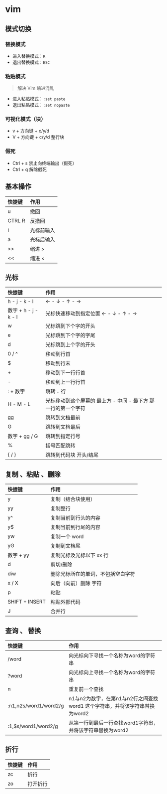 # vim

## 模式切换

### 替换模式

-   进入替换模式：`R`
-   退出替换模式：`ESC`

### 粘贴模式

> 解决 Vim 缩进混乱

-   进入粘贴模式：`:set paste`
-   退出粘贴模式：`:set nopaste`

### 可视化模式（块）

-   v + 方向键 + c/y/d 
-   V + 方向键 + c/y/d 整行块

### 假死

-  Ctrl + s 禁止向终端输出（假死）
-  Ctrl + q 解除假死

## 基本操作


| 快捷键           | 作用              |
| :--------------- | :---------------- |
| u   |  撤回  |
| CTRL R   | 反撤回 |
| i  | 光标前输入 |
| a  | 光标后输入 |
| >>  | 缩进 > |
| <<  | 缩进 < |

## 光标

| 快捷键           | 作用              |
| :--------------- | :---------------- |
| h - j - k - l   |  ← - ↓ - ↑ - →  |
| 数字 + h - j - k - l   | 光标快速移动到指定位置 ← - ↓ - ↑ - →  |
| w   |光标跳到下个字的开头     |
| e   |光标跳到下个字的字尾     |
| d   |光标跳到上个字的开头     |
| 0 / ^   | 移动到行首    |
| $   | 移动到行末    |
| +   | 移动到下一行行首    |
| -   | 移动到上一行行首    |
| : + 数字   | 跳转 .. 行    |
| H - M - L  | 光标移动到这个屏幕的 最上方 - 中间 - 最下方 那一行的第一个字符     |
| gg   | 跳转到文档最前    |
| G   | 跳转到文档最后    |
| 数字 + gg / G  | 跳转到指定行号    |
| % |  括号匹配跳转  |
| { / } |  跳转到代码块 开头/结尾  |

## 复制 、粘贴 、删除

| 快捷键           | 作用              |
| :--------------- | :---------------- |
| y   |  复制（结合块使用）  |
| yy  |  复制整行  |
| y^   |  复制当前到行头的内容  |
| y$   |  复制当前到行尾的内容  |
| yw   |  复制一个 word  |
| yG   |  复制到文档尾  |
| 数字 + yy   |  复制光标及光标以下 xx 行  |
| d   |  剪切/删除  |
| diw   |  删除光标所在的单词，不包括空白字符  |
| x / X  |  向后（向前）删除 字符  |
| p   |  粘贴  |
| SHIFT + INSERT   |  粘贴外部代码  |
| J   |  合并行  |

## 查询 、 替换

| 快捷键           | 作用              |
| :--------------- | :---------------- |
| /word   | 向光标向下寻找一个名称为word的字符串 |
| ?word   | 向光标向上寻找一个名称为word的字符串 |
| n  |  重复前一个查找  |
| :n1,n2s/word1/word2/g  | n1与n2为数字，在第n1与n2行之间查找word1 这个字符串，并将该字符串替换为word2 |
| :1,$s/word1/word2/g | 从第一行到最后一行查找word1字符串，并将该字符串替换为word2|

## 折行

| 快捷键           | 作用              |
| :--------------- | :---------------- |
| zc   | 折行 |
| zo   | 打开折行 |
